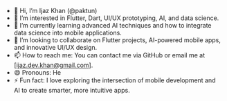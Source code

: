 - 👋 Hi, I’m Ijaz Khan (@paktun)
- 👀 I’m interested in Flutter, Dart, UI/UX prototyping, AI, and data science.
- 🌱 I’m currently learning advanced AI techniques and how to integrate data science into mobile applications.
- 💞️ I’m looking to collaborate on Flutter projects, AI-powered mobile apps, and innovative UI/UX design.
- 📫 How to reach me: You can contact me via GitHub or email me at [ijaz.dev.khan@gmail.com].
- 😄 Pronouns: He
- ⚡ Fun fact: I love exploring the intersection of mobile development and AI to create smarter, more intuitive apps.
